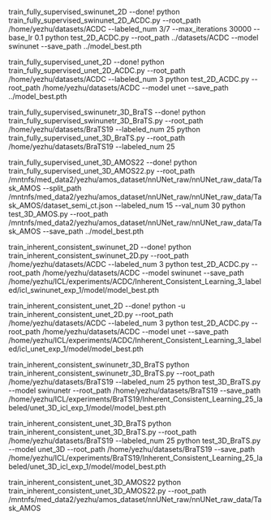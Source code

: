 train_fully_supervised_swinunet_2D --done!
    python train_fully_supervised_swinunet_2D_ACDC.py --root_path /home/yezhu/datasets/ACDC --labeled_num 3/7 --max_iterations 30000 --base_lr 0.1
    python test_2D_ACDC.py --root_path ../datasets/ACDC --model swinunet --save_path ../model_best.pth

train_fully_supervised_unet_2D --done!
    python train_fully_supervised_unet_2D_ACDC.py --root_path /home/yezhu/datasets/ACDC --labeled_num 3
    python test_2D_ACDC.py --root_path /home/yezhu/datasets/ACDC --model unet --save_path ../model_best.pth

train_fully_supervised_swinunetr_3D_BraTS --done!
    python train_fully_supervised_swinunetr_3D_BraTS.py --root_path /home/yezhu/datasets/BraTS19 --labeled_num 25 
    python train_fully_supervised_unet_3D_BraTS.py --root_path /home/yezhu/datasets/BraTS19 --labeled_num 25

train_fully_supervised_unet_3D_AMOS22 --done!
    python train_fully_supervised_unet_3D_AMOS22.py --root_path /mntnfs/med_data2/yezhu/amos_dataset/nnUNet_raw/nnUNet_raw_data/Task_AMOS --split_path /mntnfs/med_data2/yezhu/amos_dataset/nnUNet_raw/nnUNet_raw_data/Task_AMOS/dataset_semi_ct.json --labeled_num 15 --val_num 30
    python test_3D_AMOS.py --root_path /mntnfs/med_data2/yezhu/amos_dataset/nnUNet_raw/nnUNet_raw_data/Task_AMOS --save_path ../model_best.pth

train_inherent_consistent_swinunet_2D --done!
    python train_inherent_consistent_swinunet_2D.py --root_path /home/yezhu/datasets/ACDC --labeled_num 3
    python test_2D_ACDC.py --root_path /home/yezhu/datasets/ACDC --model swinunet --save_path /home/yezhu/ICL/experiments/ACDC/Inherent_Consistent_Learning_3_labeled/icl_swinunet_exp_1/model/model_best.pth

train_inherent_consistent_unet_2D --done!
    python -u train_inherent_consistent_unet_2D.py --root_path /home/yezhu/datasets/ACDC --labeled_num 3
    python test_2D_ACDC.py --root_path /home/yezhu/datasets/ACDC --model unet --save_path /home/yezhu/ICL/experiments/ACDC/Inherent_Consistent_Learning_3_labeled/icl_unet_exp_1/model/model_best.pth

train_inherent_consistent_swinunetr_3D_BraTS
    python train_inherent_consistent_swinunetr_3D_BraTS.py --root_path /home/yezhu/datasets/BraTS19 --labeled_num 25
    python test_3D_BraTS.py --model swinunetr --root_path /home/yezhu/datasets/BraTS19 --save_path /home/yezhu/ICL/experiments/BraTS19/Inherent_Consistent_Learning_25_labeled/unet_3D_icl_exp_1/model/model_best.pth

train_inherent_consistent_unet_3D_BraTS
    python train_inherent_consistent_unet_3D_BraTS.py --root_path /home/yezhu/datasets/BraTS19 --labeled_num 25
    python test_3D_BraTS.py --model unet_3D --root_path /home/yezhu/datasets/BraTS19 --save_path /home/yezhu/ICL/experiments/BraTS19/Inherent_Consistent_Learning_25_labeled/unet_3D_icl_exp_1/model/model_best.pth

train_inherent_consistent_unet_3D_AMOS22
    python train_inherent_consistent_unet_3D_AMOS22.py --root_path /mntnfs/med_data2/yezhu/amos_dataset/nnUNet_raw/nnUNet_raw_data/Task_AMOS 